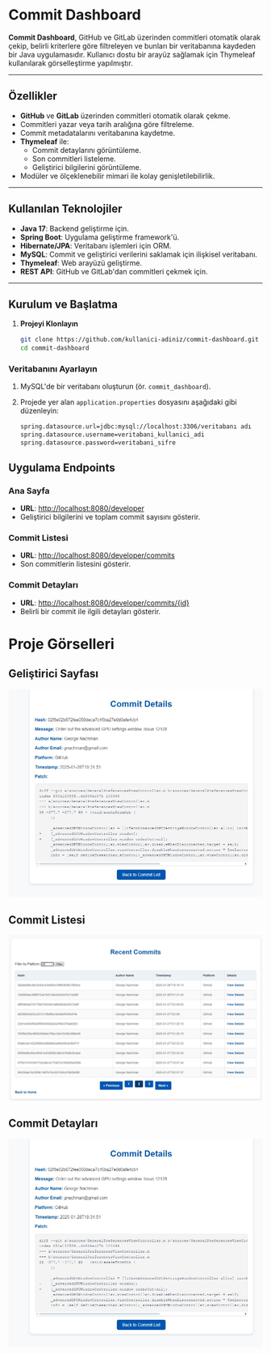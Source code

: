 # Commit Dashboard

**Commit Dashboard**, GitHub ve GitLab üzerinden commitleri otomatik olarak çekip, belirli kriterlere göre filtreleyen ve bunları bir veritabanına kaydeden bir Java uygulamasıdır. Kullanıcı dostu bir arayüz sağlamak için Thymeleaf kullanılarak görselleştirme yapılmıştır.

---

## Özellikler

- **GitHub** ve **GitLab** üzerinden commitleri otomatik olarak çekme.
- Commitleri yazar veya tarih aralığına göre filtreleme.
- Commit metadatalarını veritabanına kaydetme.
- **Thymeleaf** ile:
  - Commit detaylarını görüntüleme.
  - Son commitleri listeleme.
  - Geliştirici bilgilerini görüntüleme.
- Modüler ve ölçeklenebilir mimari ile kolay genişletilebilirlik.

---

## Kullanılan Teknolojiler

- **Java 17**: Backend geliştirme için.
- **Spring Boot**: Uygulama geliştirme framework'ü.
- **Hibernate/JPA**: Veritabanı işlemleri için ORM.
- **MySQL**: Commit ve geliştirici verilerini saklamak için ilişkisel veritabanı.
- **Thymeleaf**: Web arayüzü geliştirme.
- **REST API**: GitHub ve GitLab'dan commitleri çekmek için.

---

## Kurulum ve Başlatma

1. **Projeyi Klonlayın**
   ```bash
   git clone https://github.com/kullanici-adiniz/commit-dashboard.git
   cd commit-dashboard
   ```
  
### Veritabanını Ayarlayın

1. MySQL'de bir veritabanı oluşturun (ör. `commit_dashboard`).

2. Projede yer alan `application.properties` dosyasını aşağıdaki gibi düzenleyin:
   ```properties
   spring.datasource.url=jdbc:mysql://localhost:3306/veritabanı adı
   spring.datasource.username=veritabani_kullanici_adi
   spring.datasource.password=veritabani_sifre
   ```

## Uygulama Endpoints

### Ana Sayfa

- **URL**: [http://localhost:8080/developer](http://localhost:8080/developer)  
- Geliştirici bilgilerini ve toplam commit sayısını gösterir.

### Commit Listesi

- **URL**: [http://localhost:8080/developer/commits](http://localhost:8080/developer/commits)  
- Son commitlerin listesini gösterir.

### Commit Detayları

- **URL**: [http://localhost:8080/developer/commits/{id}](http://localhost:8080/developer/commits/{id})  
- Belirli bir commit ile ilgili detayları gösterir.


# Proje Görselleri

## Geliştirici Sayfası
![Developer Page](src/main/resources/static/images/commit_detail.jpg)

## Commit Listesi
![Commit List](src/main/resources/static/images/commit_list.jpg)

## Commit Detayları
![Commit Detail](src/main/resources/static/images/commit_detail.jpg)


